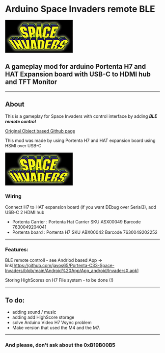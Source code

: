 # Arduino Space Invaders remote BLE
![logo](/images/SpaveInvaders.bmp?raw=true)
## A gameplay mod for arduino Portenta H7 and HAT Expansion board with USB-C to HDMI hub and TFT Monitor
____

## About

This is a gameplay for Space Invaders with control interface by adding ***BLE remote control***<br>

[Original Object based Github page](https://github.com/YXHYX/arduino-space-invaders)

This mod was made by using Portenta H7 and HAT expansion board using HSMI over USB-C<br>

![logo](/images/SpaceInvaders.bmp?raw=true)

### Wiring

Connect H7 to HAT expansion board (if you want DEbug over Serial3), add USB-C 2 HDMI hub
*  Portenta Carrier :     Portenta Hat Carrier  SKU ASX00049 Barcode 7630049204041
*  Portenta board :       Portenta H7           SKU ABX00042 Barcode 7630049202252 

___

### Features:
BLE remote controll - see Andriod based App -> link[https://github.com/javos65/Portenta-C33-Space-Invaders/blob/main/Android%20App/App_android/InvadersX.apk]

Storing HighScores on H7 File system - to be done (!)

___

## To do:
+ adding sound / music
+ adding add HighScore storage
+ solve Arduino Video H7 Vsync problem
+ Make version that used the M4 and the M7.
___

### And please, don't ask about the 0xB19B00B5


